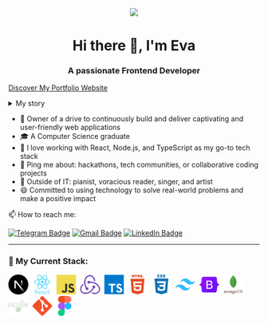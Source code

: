 <div align="center">
  <img src="https://i.giphy.com/media/v1.Y2lkPTc5MGI3NjExZDF0eXBzOXNtcHVmeW81enRqZXkxY3docmhiZ3RyNGY4dWh5aDN6ZSZlcD12MV9pbnRlcm5hbF9naWZfYnlfaWQmY3Q9cw/paTz7UZbPfTZFRYnnB/giphy.gif" width="200"/>
</div>
<h1 align="center">Hi there 👋, I'm Eva</h1>
<h3 align="center">A passionate Frontend Developer</h3>

<a href="https://portfolio-website-evokss.vercel.app/">Discover My Portfolio Website</a>

<details>
<summary>My story</summary>
  
> * Throughout my academic journey and early career, I've been actively working on various projects and with exceptional teams,<br>
> serve as a Microsoft Student Partner and participate in and win hackathons :) <br>
>
> * In my free time, I've been consistently engaging in open-source and freelance web development projects, <br>
> further fueling my love for crafting exceptional web experiences and expanding my practical knowledge.<br>
>
> * These diverse experiences have honed my **problem-solving, teamwork, adaptability, and ability to stay updated with the latest technologies**.
>
> * I'm **always eager to take on new challenges**, which drives me to continuously learn and improve!<br>
>
> * If you're seeking a proactive, analytical, and creative person to elevate your project,<br>
> I'm ready to contribute all my experience and skills to achieve your goals!

</details>

* 🏢 Owner of a drive to continuously build and deliver captivating and user-friendly web applications
* 🎓 A Computer Science graduate
* 🌱 I love working with React, Node.js, and TypeScript as my go-to tech stack
* 💬 Ping me about: hackathons, tech communities, or collaborative coding projects
* 💜 Outside of IT: pianist, voracious reader, singer, and artist
* 😄 Committed to using technology to solve real-world problems and make a positive impact

📫 How to reach me: <br>

<a href="https://t.me/evokss"><img src="https://img.shields.io/badge/Telegram-2CA5E0?style=for-the-badge&logo=telegram&logoColor=white" alt="Telegram Badge"/></a>
<a href="mailto:ekoss.prog@gmail.com"><img src="https://img.shields.io/badge/Gmail-D14836?style=for-the-badge&logo=gmail&logoColor=white" alt="Gmail Badge"/></a>
<a href="https://www.linkedin.com/in/evakoss/"><img src="https://img.shields.io/badge/LinkedIn-blue?style=for-the-badge&logo=linkedin&logoColor=white" alt="LinkedIn Badge"/></a> 

---

### :pushpin: My Current Stack:
<div>
  <img src="https://github.com/devicons/devicon/blob/master/icons/nextjs/nextjs-original.svg" title="Next.js" alt="Next.js" width="40" height="40"/>&nbsp;
  <img src="https://github.com/devicons/devicon/blob/master/icons/react/react-original-wordmark.svg" title="React" alt="React" width="40" height="40"/>&nbsp;
  <img src="https://github.com/devicons/devicon/blob/master/icons/javascript/javascript-original.svg" title="JavaScript" alt="JavaScript" width="40" height="40"/>&nbsp;
  <img src="https://github.com/devicons/devicon/blob/master/icons/redux/redux-original.svg" title="Redux" alt="Redux" width="40" height="40"/>&nbsp;
  <img src="https://github.com/devicons/devicon/blob/master/icons/typescript/typescript-original.svg" title="typescript" alt="typescript" width="40" height="40"/>&nbsp;
  <img src="https://github.com/devicons/devicon/blob/master/icons/html5/html5-plain-wordmark.svg" title="HTML5" alt="HTML" width="40" height="40"/>&nbsp;
  <img src="https://github.com/devicons/devicon/blob/master/icons/css3/css3-plain-wordmark.svg"  title="CSS3" alt="CSS" width="40" height="40"/>&nbsp;
  <img src="https://github.com/devicons/devicon/blob/master/icons/tailwindcss/tailwindcss-original.svg"  title="TailwindCSS" alt="tailwindcss" width="40" height="40"/>&nbsp;
  <img src="https://github.com/devicons/devicon/blob/master/icons/bootstrap/bootstrap-original.svg"  title="bootstrap" alt="bootstrap" width="40" height="40"/>&nbsp;
  <img src="https://github.com/devicons/devicon/blob/master/icons/mongodb/mongodb-original-wordmark.svg" title="MongoDB"  alt="MongoDB" width="40" height="40"/>&nbsp;
  <img src="https://github.com/devicons/devicon/blob/master/icons/nodejs/nodejs-line-wordmark.svg" title="NodeJS" alt="NodeJS" width="40" height="40"/>&nbsp;
  <img src="https://github.com/devicons/devicon/blob/master/icons/git/git-original.svg" title="Git" alt="Git" width="40" height="40"/>
  <img src="https://github.com/devicons/devicon/blob/master/icons/figma/figma-original.svg" title="figma" alt="figma" width="40" height="40"/>
</div>
